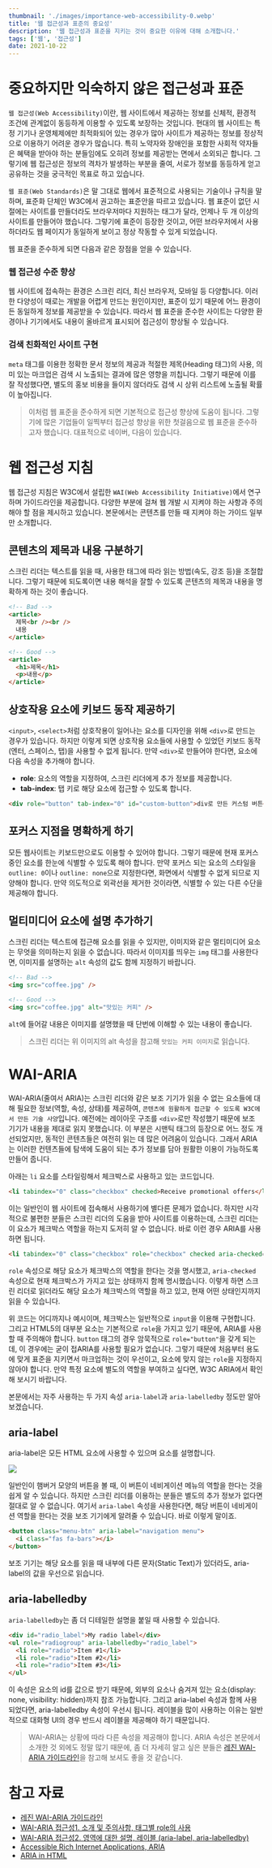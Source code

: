 ```yaml
---
thumbnail: './images/importance-web-accessibility-0.webp'
title: '웹 접근성과 표준의 중요성'
description: '웹 접근성과 표준을 지키는 것이 중요한 이유에 대해 소개합니다.'
tags: ['웹', '접근성']
date: 2021-10-22
---
```


# 중요하지만 익숙하지 않은 접근성과 표준

`웹 접근성(Web Accessibility)`이란, 웹 사이트에서 제공하는 정보를 신체적, 환경적 조건에 관계없이 동등하게 이용할 수 있도록 보장하는 것입니다. 현대의 웹 사이트는 특정 기기나 운영체제에만 최적화되어 있는 경우가 많아 사이트가 제공하는 정보를 정상적으로 이용하기 어려운 경우가 많습니다. 특히 노약자와 장애인을 포함한 사회적 약자들은 혜택을 받아야 하는 분들임에도 오히려 정보를 제공받는 면에서 소외되곤 합니다. 그렇기에 웹 접근성은 정보의 격차가 발생하는 부분을 줄여, 서로가 정보를 동등하게 얻고 공유하는 것을 궁극적인 목표로 하고 있습니다.

`웹 표준(Web Standards)`은 말 그대로 웹에서 표준적으로 사용되는 기술이나 규칙을 말하며, 표준화 단체인 W3C에서 권고하는 표준안을 따르고 있습니다. 웹 표준이 없던 시절에는 사이트를 만들더라도 브라우저마다 지원하는 태그가 달라, 언제나 두 개 이상의 사이트를 만들어야 했습니다. 그렇기에 표준이 등장한 것이고, 어떤 브라우저에서 사용하더라도 웹 페이지가 동일하게 보이고 정상 작동할 수 있게 되었습니다.

웹 표준을 준수하게 되면 다음과 같은 장점을 얻을 수 있습니다.

### 웹 접근성 수준 향상

웹 사이트에 접속하는 환경은 스크린 리더, 최신 브라우저, 모바일 등 다양합니다. 이러한 다양성이 때로는 개발을 어렵게 만드는 원인이지만, 표준이 있기 때문에 어느 환경이든 동일하게 정보를 제공받을 수 있습니다. 따라서 웹 표준을 준수한 사이트는 다양한 환경이나 기기에서도 내용이 올바르게 표시되어 접근성이 향상될 수 있습니다.

### 검색 친화적인 사이트 구현

`meta` 태그를 이용한 정확한 문서 정보의 제공과 적절한 제목(Heading 태그)의 사용, 의미 있는 마크업은 검색 시 노출되는 결과에 많은 영향을 끼칩니다. 그렇기 때문에 이를 잘 작성했다면, 별도의 홍보 비용을 들이지 않더라도 검색 시 상위 리스트에 노출될 확률이 높아집니다.

> 이처럼 웹 표준을 준수하게 되면 기본적으로 접근성 향상에 도움이 됩니다. 그렇기에 많은 기업들이 일찍부터 접근성 향상을 위한 첫걸음으로 웹 표준을 준수하고자 했습니다. 대표적으로 네이버, 다음이 있습니다.

# 웹 접근성 지침

웹 접근성 지침은 W3C에서 설립한 `WAI(Web Accessibility Initiative)`에서 연구하며 가이드라인을 제공합니다. 다양한 부분에 걸쳐 웹 개발 시 지켜야 하는 사항과 주의해야 할 점을 제시하고 있습니다. 본문에서는 콘텐츠를 만들 때 지켜야 하는 가이드 일부만 소개합니다.

## 콘텐츠의 제목과 내용 구분하기

스크린 리더는 텍스트를 읽을 때, 사용한 태그에 따라 읽는 방법(속도, 강조 등)을 조절합니다. 그렇기 때문에 되도록이면 내용 해석을 잘할 수 있도록 콘텐츠의 제목과 내용을 명확하게 하는 것이 좋습니다.

```html
<!-- Bad -->
<article>
  제목<br /><br />
  내용
</article>

<!-- Good -->
<article>
  <h1>제목</h1>
  <p>내용</p>
</article>
```

## 상호작용 요소에 키보드 동작 제공하기

`<input>`, `<select>`처럼 상호작용이 일어나는 요소를 디자인을 위해 `<div>`로 만드는 경우가 있습니다. 하지만 이렇게 되면 상호작용 요소들에 사용할 수 있었던 키보드 동작(엔터, 스페이스, 탭)을 사용할 수 없게 됩니다. 만약 `<div>`로 만들어야 한다면, 요소에 다음 속성을 추가해야 합니다.

- **role**: 요소의 역할을 지정하여, 스크린 리더에게 추가 정보를 제공합니다.
- **tab-index**: 탭 키로 해당 요소에 접근할 수 있도록 합니다.

```html
<div role="button" tab-index="0" id="custom-button">div로 만든 커스텀 버튼</div>
```

## 포커스 지점을 명확하게 하기

모든 웹사이트는 키보드만으로도 이용할 수 있어야 합니다. 그렇기 때문에 현재 포커스 중인 요소를 한눈에 식별할 수 있도록 해야 합니다. 만약 포커스 되는 요소의 스타일을 `outline: 0`이나 `outline: none`으로 지정한다면, 화면에서 식별할 수 없게 되므로 지양해야 합니다. 만약 의도적으로 외곽선을 제거한 것이라면, 식별할 수 있는 다른 수단을 제공해야 합니다.

## 멀티미디어 요소에 설명 추가하기

스크린 리더는 텍스트에 접근해 요소를 읽을 수 있지만, 이미지와 같은 멀티미디어 요소는 무엇을 의미하는지 읽을 수 없습니다. 따라서 이미지를 띄우는 `img` 태그를 사용한다면, 이미지를 설명하는 `alt` 속성의 값도 함께 지정하기 바랍니다.

```html
<!-- Bad -->
<img src="coffee.jpg" />

<!-- Good -->
<img src="coffee.jpg" alt="맛있는 커피" />
```

`alt`에 들어갈 내용은 이미지를 설명했을 때 단번에 이해할 수 있는 내용이 좋습니다.

> 스크린 리더는 위 이미지의 alt 속성을 참고해 `맛있는 커피 이미지`로 읽습니다.

# WAI-ARIA

WAI-ARIA(줄여서 ARIA)는 스크린 리더와 같은 보조 기기가 읽을 수 없는 요소들에 대해 필요한 정보(역할, 속성, 상태)를 제공하여, `콘텐츠에 원활하게 접근할 수 있도록 W3C에서 만든 기술 사양`입니다. 예전에는 레이아웃 구조를 `<div>`로만 작성했기 때문에 보조 기기가 내용을 제대로 읽지 못했습니다. 이 부분은 시맨틱 태그의 등장으로 어느 정도 개선되었지만, 동적인 콘텐츠들은 여전히 읽는 데 많은 어려움이 있습니다. 그래서 ARIA는 이러한 컨텐츠들에 탐색에 도움이 되는 추가 정보를 담아 원활한 이용이 가능하도록 만들어 줍니다.

아래는 `li` 요소를 스타일링해서 체크박스로 사용하고 있는 코드입니다.

```html
<li tabindex="0" class="checkbox" checked>Receive promotional offers</li>
```

이는 일반인이 웹 사이트에 접속해서 사용하기에 별다른 문제가 없습니다. 하지만 시각적으로 불편한 분들은 스크린 리더의 도움을 받아 사이트를 이용하는데, 스크린 리더는 이 요소가 체크박스 역할을 하는지 도저히 알 수 없습니다. 바로 이런 경우 ARIA를 사용하면 됩니다.

```html
<li tabindex="0" class="checkbox" role="checkbox" checked aria-checked="true">Receive promotional offers</li>
```

`role` 속성으로 해당 요소가 체크박스의 역할을 한다는 것을 명시했고, `aria-checked` 속성으로 현재 체크박스가 가지고 있는 상태까지 함께 명시했습니다. 이렇게 하면 스크린 리더로 읽더라도 해당 요소가 체크박스의 역할을 하고 있고, 현재 어떤 상태인지까지 읽을 수 있습니다.

위 코드는 어디까지나 예시이며, 체크박스는 일반적으로 `input`을 이용해 구현합니다. 그리고 HTML5의 대부분 요소는 기본적으로 `role`을 가지고 있기 때문에, ARIA를 사용할 때 주의해야 합니다. `button` 태그의 경우 암묵적으로 `role="button"`을 갖게 되는데, 이 경우에는 굳이 접ARIA를 사용할 필요가 없습니다. 그렇기 때문에 처음부터 용도에 맞게 표준을 지키면서 마크업하는 것이 우선이고, 요소에 맞지 않는 `role`을 지정하지 않아야 합니다. 만약 특정 요소에 별도의 역할을 부여하고 싶다면, W3C ARIA에서 확인해 보시기 바랍니다.

본문에서는 자주 사용하는 두 가지 속성 `aria-label`과 `aria-labelledby` 정도만 알아보겠습니다.

## aria-label

aria-label은 모든 HTML 요소에 사용할 수 있으며 요소를 설명합니다.

![](https://img1.daumcdn.net/thumb/R1280x0/?scode=mtistory2&fname=https%3A%2F%2Fblog.kakaocdn.net%2Fdn%2FbH0uKU%2FbtriuUaKCr8%2F5CYw6DH3nKVEZ3dnXk953k%2Fimg.jpg)

일반인이 햄버거 모양의 버튼을 볼 때, 이 버튼이 네비게이션 메뉴의 역할을 한다는 것을 쉽게 알 수 있습니다. 하지만 스크린 리더를 이용하는 분들은 별도의 추가 정보가 없다면 절대로 알 수 없습니다. 여기서 `aria-label` 속성을 사용한다면, 해당 버튼이 네비게이션 역할을 한다는 것을 보조 기기에게 알려줄 수 있습니다. 바로 이렇게 말이죠.

```html
<button class="menu-btn" aria-label="navigation menu">
  <i class="fas fa-bars"></i>
</button>
```

보조 기기는 해당 요소를 읽을 때 내부에 다른 문자(Static Text)가 있더라도, aria-label의 값을 우선으로 읽습니다.

## aria-labelledby

`aria-labelledby`는 좀 더 디테일한 설명을 붙일 때 사용할 수 있습니다.

```html
<div id="radio_label">My radio label</div>
<ul role="radiogroup" aria-labelledby="radio_label">
  <li role="radio">Item #1</li>
  <li role="radio">Item #2</li>
  <li role="radio">Item #3</li>
</ul>
```

이 속성은 요소의 id를 값으로 받기 때문에, 외부의 요소나 숨겨져 있는 요소(display: none, visibility: hidden)까지 참조 가능합니다. 그리고 aria-label 속성과 함께 사용되었다면, aria-labelledby 속성이 우선시 됩니다. 레이블을 많이 사용하는 이유는 일반적으로 대화형 UI의 경우 반드시 레이블을 제공해야 하기 때문입니다.

> WAI-ARIA는 상황에 따라 다른 속성을 제공해야 합니다. ARIA 속성은 본문에서 소개한 것 외에도 정말 많기 때문에, 좀 더 자세히 알고 싶은 분들은 [레진 WAI-ARIA 가이드라인](https://github.com/lezhin/accessibility/blob/master/aria/README.md)을 참고해 보셔도 좋을 것 같습니다.

# 참고 자료

- [레진 WAI-ARIA 가이드라인](https://github.com/lezhin/accessibility/blob/master/aria/README.md)
- [WAI-ARIA 접근성1. 소개 및 주의사항, 태그별 role의 사용](https://abcdqbbq.tistory.com/76)
- [WAI-ARIA 접근성2. 영역에 대한 설명, 레이블 (aria-label, aria-labelledby)](https://abcdqbbq.tistory.com/77)
- [Accessible Rich Internet Applications, ARIA](https://developer.mozilla.org/ko/docs/Web/Accessibility/ARIA)
- [ARIA in HTML](https://www.w3.org/TR/html-aria/#docconformance)
